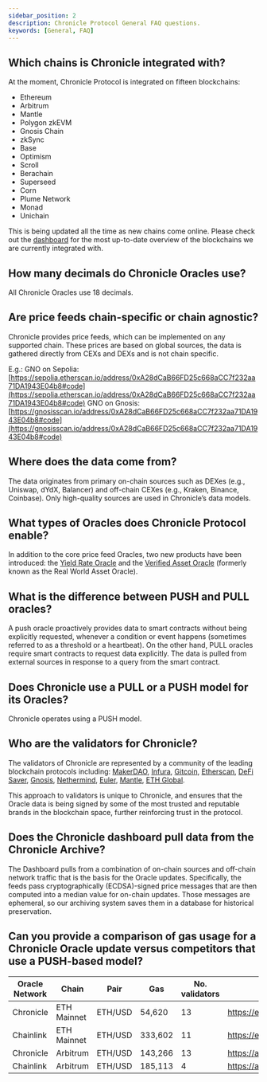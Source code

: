 ```yaml
---
sidebar_position: 2
description: Chronicle Protocol General FAQ questions.
keywords: [General, FAQ]
---
```


## Which chains is Chronicle integrated with?

At the moment, Chronicle Protocol is integrated on fifteen blockchains:

- Ethereum
- Arbitrum
- Mantle
- Polygon zkEVM
- Gnosis Chain
- zkSync
- Base
- Optimism
- Scroll
- Berachain
- Superseed
- Corn
- Plume Network
- Monad
- Unichain

This is being updated all the time as new chains come online. Please check out the [dashboard](https://chroniclelabs.org/dashboard/oracles) for the most up-to-date overview of the blockchains we are currently integrated with.

## How many decimals do Chronicle Oracles use?

All Chronicle Oracles use 18 decimals.

## Are price feeds chain-specific or chain agnostic?

Chronicle provides price feeds, which can be implemented on any supported chain. These prices are based on global sources, the data is gathered directly from CEXs and DEXs and is not chain specific.

E.g.: GNO on Sepolia: [https://sepolia.etherscan.io/address/0xA28dCaB66FD25c668aCC7f232aa71DA1943E04b8#code](https://sepolia.etherscan.io/address/0xA28dCaB66FD25c668aCC7f232aa71DA1943E04b8#code)
GNO on Gnosis: [https://gnosisscan.io/address/0xA28dCaB66FD25c668aCC7f232aa71DA1943E04b8#code](https://gnosisscan.io/address/0xA28dCaB66FD25c668aCC7f232aa71DA1943E04b8#code)

## Where does the data come from?

The data originates from primary on-chain sources such as DEXes (e.g., Uniswap, dYdX, Balancer) and off-chain CEXes (e.g., Kraken, Binance, Coinbase). Only high-quality sources are used in Chronicle’s data models.

## What types of Oracles does Chronicle Protocol enable?
In addition to the core price feed Oracles, two new products have been introduced: the [Yield Rate Oracle](https://chroniclelabs.org/blog/the-yield-rate-oracle) and the [Verified Asset Oracle](https://chroniclelabs.org/blog/m-0-and-chronicle-raising-the-standard-in-collateral-verification-with-the-rwa-oracle) (formerly known as the Real World Asset Oracle).

## What is the difference between PUSH and PULL oracles?

A push oracle proactively provides data to smart contracts without being explicitly requested, whenever a condition or event happens (sometimes referred to as a threshold or a heartbeat). On the other hand, PULL oracles require smart contracts to request data explicitly. The data is pulled from external sources in response to a query from the smart contract.

## Does Chronicle use a PULL or a PUSH model for its Oracles?

Chronicle operates using a PUSH model.

## Who are the validators for Chronicle?

The validators of Chronicle are represented by a community of the leading blockchain protocols including:
[MakerDAO](https://makerdao.com), [Infura](https://www.infura.io/), [Gitcoin](https://www.gitcoin.co/), [Etherscan](https://etherscan.io/), [DeFi Saver](https://defisaver.com/), [Gnosis](https://www.gnosis.io/), [Nethermind](https://www.nethermind.io/), [Euler](https://www.euler.finance/), [Mantle](https://www.mantle.xyz/), [ETH Global](https://ethglobal.com/).

This approach to validators is unique to Chronicle, and ensures that the Oracle data is being signed by some of the most trusted and reputable brands in the blockchain space, further reinforcing trust in the protocol.

## Does the Chronicle dashboard pull data from the Chronicle Archive?

The Dashboard pulls from a combination of on-chain sources and off-chain network traffic that is the basis for the Oracle updates. Specifically, the feeds pass cryptographically (ECDSA)-signed price messages that are then computed into a median value for on-chain updates. Those messages are ephemeral, so our archiving system saves them in a database for historical preservation.

## Can you provide a comparison of gas usage for a Chronicle Oracle update versus competitors that use a PUSH-based model?

| Oracle Network | Chain | Pair | Gas | No. validators | Etherscan link |
| ------------- | ------------- | ------------- | ------------- | ------------- | ------------- |
| Chronicle |ETH Mainnet | ETH/USD| 54,620 | 13 | https://etherscan.io/tx/0xf365e0c8def94e3aa666dd443ad10c7b86d9bf55b74878e42cf42e9f5b56fdf3 |
| Chainlink |ETH Mainnet | ETH/USD| 333,602 | 11 | https://etherscan.io/tx/0xe236f406773bd2049549131646cda58497a1a9cb9c03fd624a5552fdd1503bd3 |
| Chronicle | Arbitrum | ETH/USD| 143,266 | 13 | https://arbiscan.io/tx/0xf9e83b4515303b22bbae8274f5b4e3c7b64c988c3b026d40b0984075913609d9 |
| Chainlink | Arbitrum | ETH/USD| 185,113 | 4 | https://arbiscan.io/tx/0xfd7a955985634bba3e26a5820aa277479be096b0695872eee0ccf1b7728b3774 |